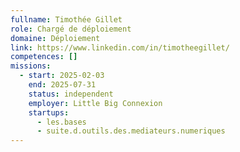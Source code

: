 ```yaml
---
fullname: Timothée Gillet
role: Chargé de déploiement
domaine: Déploiement
link: https://www.linkedin.com/in/timotheegillet/
competences: []
missions:
  - start: 2025-02-03
    end: 2025-07-31
    status: independent
    employer: Little Big Connexion
    startups:
      - les.bases
      - suite.d.outils.des.mediateurs.numeriques
---
```

